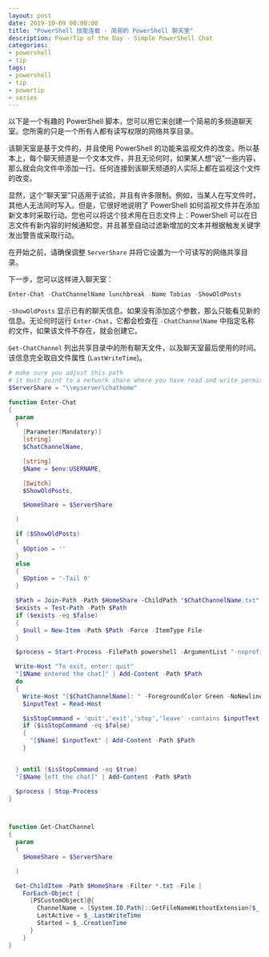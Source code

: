 ```yaml
---
layout: post
date: 2019-10-09 00:00:00
title: "PowerShell 技能连载 - 简易的 PowerShell 聊天室"
description: PowerTip of the Day - Simple PowerShell Chat
categories:
- powershell
- tip
tags:
- powershell
- tip
- powertip
- series
---
```

以下是一个有趣的 PowerShell 脚本，您可以用它来创建一个简易的多频道聊天室。您所需的只是一个所有人都有读写权限的网络共享目录。

该聊天室是基于文件的，并且使用 PowerShell 的功能来监视文件的改变。所以基本上，每个聊天频道是一个文本文件，并且无论何时，如果某人想“说”一些内容，那么就会向文件中添加一行。任何连接到该聊天频道的人实际上都在监视这个文件的改变。

显然，这个“聊天室”只适用于试验，并且有许多限制。例如，当某人在写文件时，其他人无法同时写入。但是，它很好地说明了 PowerShell 如何监视文件并在添加新文本时采取行动。您也可以将这个技术用在日志文件上：PowerShell 可以在日志文件有新内容的时候通知您，并且甚至自动过滤新增加的文本并根据触发关键字发出警告或采取行动。

在开始之前，请确保调整 `ServerShare` 并将它设置为一个可读写的网络共享目录。

下一步，您可以这样进入聊天室：

```powershell
Enter-Chat -ChatChannelName lunchbreak -Name Tobias -ShowOldPosts
```

`-ShowOldPosts` 显示已有的聊天信息。如果没有添加这个参数，那么只能看见新的信息。无论何时运行 `Enter-Chat`，它都会检查在 `-ChatChannelName` 中指定名称的文件，如果该文件不存在，就会创建它。

`Get-ChatChannel` 列出共享目录中的所有聊天文件，以及聊天室最后使用的时间。该信息完全取自文件属性 (`LastWriteTime`)。

```powershell
# make sure you adjust this path
# it must point to a network share where you have read and write permissions
$ServerShare = "\\myserver\chathome"

function Enter-Chat
{
  param
  (
    [Parameter(Mandatory)]
    [string]
    $ChatChannelName,

    [string]
    $Name = $env:USERNAME,

    [Switch]
    $ShowOldPosts,

    $HomeShare = $ServerShare

  )

  if ($ShowOldPosts)
  {
    $Option = ''
  }
  else
  {
    $Option = '-Tail 0'
  }

  $Path = Join-Path -Path $HomeShare -ChildPath "$ChatChannelName.txt"
  $exists = Test-Path -Path $Path
  if ($exists -eq $false)
  {
    $null = New-Item -Path $Path -Force -ItemType File
  }

  $process = Start-Process -FilePath powershell -ArgumentList "-noprofile -windowstyle hidden -command Get-COntent -Path '$Path' $Option -Wait | Out-GridView -Title 'Chat: [$ChatChannelName]'" -PassThru

  Write-Host "To exit, enter: quit"
  "[$Name entered the chat]" | Add-Content -Path $Path
  do
  {
    Write-Host "[$ChatChannelName]: " -ForegroundColor Green -NoNewline
    $inputText = Read-Host

    $isStopCommand = 'quit','exit','stop','leave' -contains $inputText
    if ($isStopCommand -eq $false)
    {
      "[$Name] $inputText" | Add-Content -Path $Path
    }


  } until ($isStopCommand -eq $true)
  "[$Name left the chat]" | Add-Content -Path $Path

  $process | Stop-Process
}



function Get-ChatChannel
{
  param
  (
    $HomeShare = $ServerShare

  )

  Get-ChildItem -Path $HomeShare -Filter *.txt -File |
    ForEach-Object {
      [PSCustomObject]@{
        ChannelName = [System.IO.Path]::GetFileNameWithoutExtension($_.Name)
        LastActive = $_.LastWriteTime
        Started = $_.CreationTime
      }
    }
}
```

<!--本文国际来源：[Simple PowerShell Chat](https://community.idera.com/database-tools/powershell/powertips/b/tips/posts/simple-powershell-chat)-->

